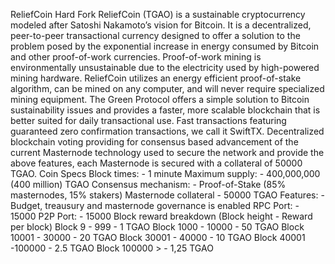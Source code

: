 ReliefCoin Hard Fork ReliefCoin (TGAO) is a sustainable cryptocurrency modeled after Satoshi Nakamoto’s vision for Bitcoin. It is a decentralized, peer-to-peer transactional currency designed to offer a solution to the problem posed by the exponential increase in energy consumed by Bitcoin and other proof-of-work currencies. Proof-of-work mining is environmentally unsustainable due to the electricity used by high-powered mining hardware. ReliefCoin utilizes an energy efficient proof-of-stake algorithm, can be mined on any computer, and will never require specialized mining equipment. The Green Protocol offers a simple solution to Bitcoin sustainability issues and provides a faster, more scalable blockchain that is better suited for daily transactional use. Fast transactions featuring guaranteed zero confirmation transactions, we call it SwiftTX. Decentralized blockchain voting providing for consensus based advancement of the current Masternode technology used to secure the network and provide the above features, each Masternode is secured with a collateral of 50000 TGAO. Coin Specs Block times: - 1 minute Maximum supply: - 400,000,000 (400 million) TGAO Consensus mechanism: - Proof-of-Stake (85% masternodes, 15% stakers) Masternode collateral - 50000 TGAO Features: - Budget, treausury and masternode governance is enabled RPC Port: - 15000 P2P Port: - 15000 Block reward breakdown (Block height - Reward per block) Block 9 - 999 - 1 TGAO Block 1000 - 10000 - 50 TGAO Block 10001 - 30000 - 20 TGAO Block 30001 - 40000 - 10 TGAO Block 40001 -100000 - 2.5 TGAO Block 100000 > - 1,25 TGAO
